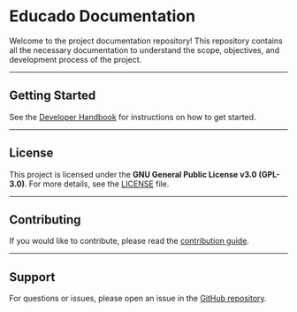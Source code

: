 # Educado Documentation

Welcome to the project documentation repository! This repository contains all the necessary documentation to understand
the scope, objectives, and development process of the project.

---

## Getting Started

See the [Developer Handbook](docs/handbook/docs/getting-started.md) for instructions on how to get started.

---

## License

This project is licensed under the **GNU General Public License v3.0 (GPL-3.0)**.
For more details, see the [LICENSE](https://license/) file.

---

## Contributing

If you would like to contribute, please read the [contribution guide](https://contributing.md/).

---

## Support

For questions or issues, please open an issue in the
[GitHub repository](https://github.com/%3Cyour-username%3E/%3Cyour-repo%3E).
